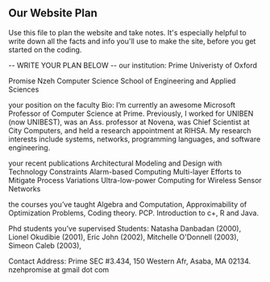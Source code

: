 ## Our Website Plan

Use this file to plan the website and take notes. It's especially helpful to write down all the facts and info you'll use to make the site, before you get started on the coding.

--  WRITE YOUR PLAN BELOW --
our institution: Prime Univeristy of Oxford
<p>Promise Nzeh
Computer Science
School of Engineering and Applied Sciences</p>

your position on the faculty
Bio: I’m currently an awesome Microsoft Professor of Computer Science at Prime. Previously, I worked for UNIBEN (now UNIBEST), was an Ass. professor at Novena, was Chief Scientist at City Computers, and held a research appointment at RIHSA. My research interests include systems, networks, programming languages, and software engineering.

your recent publications
Architectural Modeling and Design with Technology Constraints
Alarm-based Computing
Multi-layer Efforts to Mitigate Process Variations
Ultra-low-power Computing for Wireless Sensor Networks

the courses you’ve taught
Algebra and Computation, 
Approximability of Optimization Problems, 
Coding theory.
PCP. 
Introduction to c+, R and Java.

Phd students you’ve supervised
 Students: 	Natasha Danbadan (2000), Lionel Okudibie (2001), Eric John (2002), Mitchelle O'Donnell (2003), Simeon Caleb (2003), 

Contact
Address:
Prime SEC #3.434,
150 Western Afr,
Asaba, MA 02134.
nzehpromise at gmail dot com

